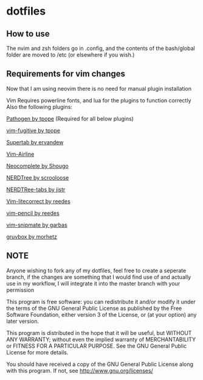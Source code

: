 # dotfiles

## How to use
The nvim and zsh folders go in .config, and the contents of the bash/global folder are moved to /etc (or
elsewhere if you wish.)


## Requirements for vim changes

Now that I am using neovim there is no need for manual plugin installation

Vim Requires powerline fonts, and lua for the plugins to function correctly
Also the following plugins:

[Pathogen by tpope](https://github.com/tpope/vim-pathogen) (Required for all below plugins)

[vim-fugitive by tpope](https://github.com/tpope/vim-fugitive)

[Supertab by ervandew](https://github.com/ervandew/supertab)

[Vim-Airline](https://github.com/vim-airline/vim-airline)

[Neocomplete by Shougo](https://github.com/Shougo/neocomplete.vim)

[NERDTree by scrooloose](https://github.com/scrooloose/nerdtree)

[NERDTRee-tabs by jistr](https://github.com/jistr/vim-nerdtree-tabs)

[Vim-litecorrect by reedes](https://github.com/reedes/vim-litecorrect)

[vim-pencil by reedes](https://github.com/reedes/vim-pencil)

[vim-snipmate by garbas](https://github.com/garbas/vim-snipmate)

[gruvbox by morhetz](https://github.com/morhetz/gruvbox)


## NOTE
Anyone wishing to fork any of my dotfiles, feel free to create a seperate branch, if the changes are something that I would find use of and actually use in my workflow, I will integrate it into the master branch with your permission

This program is free software: you can redistribute it and/or modify
it under the terms of the GNU General Public License as published by
the Free Software Foundation, either version 3 of the License, or
(at your option) any later version.

This program is distributed in the hope that it will be useful,
but WITHOUT ANY WARRANTY; without even the implied warranty of
MERCHANTABILITY or FITNESS FOR A PARTICULAR PURPOSE.  See the
GNU General Public License for more details.

You should have received a copy of the GNU General Public License
along with this program.  If not, see <http://www.gnu.org/licenses/>

